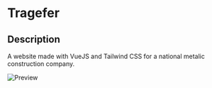 # Tragefer

## Description

A website made with VueJS and Tailwind CSS for a national metalic construction company.


![ Preview](https://i.ibb.co/bsS13dY/ezgif-com-gif-maker-1.gif)
